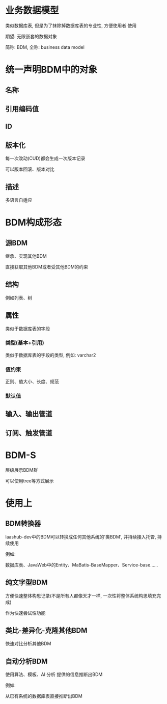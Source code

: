 # 业务数据模型

类似数据库表, 但是为了抹除掉数据库表的专业性, 方便使用者 使用

期望: 无限嵌套的数据对象

简称: BDM, 全称: business data model

# 统一声明BDM中的对象

## 名称

## 引用编码值

## ID

## 版本化

每一次改动(CUD)都会生成一次版本记录

可以版本回滚、版本对比

## 描述

多语言自适应

# BDM构成形态

## 源BDM

继承、实现其他BDM

直接获取其他BDM或者受其他BDM的约束

## 结构

例如列表、树

## 属性

类似于数据库表的字段

### 类型(基本+引用)

类似于数据库表的字段的类型, 例如: varchar2

### 值约束

正则、值大小、长度、规范

### 默认值

## 输入、输出管道

## 订阅、触发管道

# BDM-S

层级展示BDM群

可以使用tree等方式展示

# 使用上

## BDM转换器

laashub-dev中的BDM可以转换成任何其他系统的'类BDM', 并持续接入托管, 持续使用

例如: 

数据库表、JavaWeb中的Entity、MaBatis-BaseMapper、Service-base......

## 纯文字型BDM

方便快速整体构思记录(不是所有人都像天才一样, 一次性将整体系统构思填充完成)

作为快速尝试性功能

## 类比-差异化-克隆其他BDM

快速对比分析其他BDM

## 自动分析BDM

使用算法、模板、AI 分析 提供的信息推断出BDM

例如:

从已有系统的数据库表直接推断出BDM


